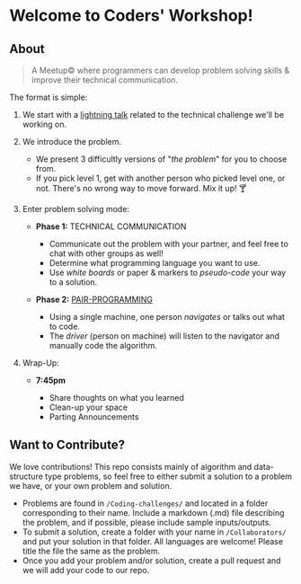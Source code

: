 # Welcome to Coders' Workshop!

## About

>A Meetup© where programmers can develop problem solving skills & improve their technical communication.

The format is simple:

1. We start with a [lightning talk](https://en.wikipedia.org/wiki/Lightning_talk) related to the technical challenge we'll be working on.

1. We introduce the problem.

    - We present 3 difficultly versions of "_the problem_" for you to choose from.
    - If you pick level 1, get with another person who picked level one, or not. There's no wrong way to move forward. Mix it up! :cocktail:

1. Enter problem solving mode:

    - **Phase 1:** TECHNICAL COMMUNICATION

        - Communicate out the problem with your partner, and feel free to chat with other groups as well!
        - Determine what programming language you want to use.
        - Use *white boards* or paper & markers to _pseudo-code_ your way to a solution.

    - **Phase 2:** [PAIR-PROGRAMMING](https://en.wikipedia.org/wiki/Pair_programming)

        - Using a single machine, one person _navigates_ or talks out what to code.
        - The _driver_ (person on machine) will listen to the navigator and manually code the algorithm.

1. Wrap-Up:

    - **7:45pm**

        - Share thoughts on what you learned
        - Clean-up your space
        - Parting Announcements

## Want to Contribute?
We love contributions! This repo consists mainly of algorithm and data-structure type problems, so feel free to either submit a solution to a problem we have, or your own problem and solution.  
* Problems are found in `/Coding-challenges/` and located in a folder corresponding to their name. Include a markdown (.md) file describing the problem, and if possible, please include sample inputs/outputs.  
* To submit a solution, create a folder with your name in `/Collaborators/` and put your solution in that folder. All languages are welcome! Please title the file the same as the problem.
* Once you add your problem and/or solution, create a pull request and we will add your code to our repo.
